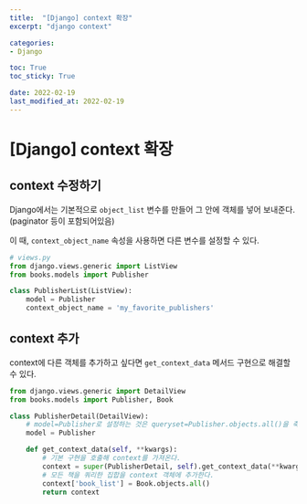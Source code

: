 ```yaml
---
title:  "[Django] context 확장"
excerpt: "django context"

categories:
- Django

toc: True
toc_sticky: True

date: 2022-02-19
last_modified_at: 2022-02-19
---
```


# [Django] context 확장

## context 수정하기

Django에서는 기본적으로 `object_list` 변수를 만들어 그 안에 객체를 넣어 보내준다. (paginator 등이 포함되어있음)

이 때, `context_object_name` 속성을 사용하면 다른 변수를 설정할 수 있다.


```python
# views.py
from django.views.generic import ListView
from books.models import Publisher

class PublisherList(ListView):
    model = Publisher
    context_object_name = 'my_favorite_publishers'
```

## context 추가

context에 다른 객체를 추가하고 싶다면 `get_context_data` 메서드 구현으로 해결할 수 있다.

```python
from django.views.generic import DetailView
from books.models import Publisher, Book

class PublisherDetail(DetailView):
    # model=Publisher로 설정하는 것은 queryset=Publisher.objects.all()을 축약한 것
    model = Publisher

    def get_context_data(self, **kwargs):
        # 기본 구현을 호출해 context를 가져온다.
        context = super(PublisherDetail, self).get_context_data(**kwargs)
        # 모든 책을 쿼리한 집합을 context 객체에 추가한다.
        context['book_list'] = Book.objects.all()
        return context 
```